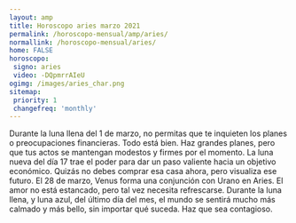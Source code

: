 ```yaml
---
layout: amp
title: Horoscopo aries marzo 2021 
permalink: /horoscopo-mensual/amp/aries/
normallink: /horoscopo-mensual/aries/
home: FALSE
horoscopo:
 signo: aries
 video: -DQpmrrAIeU
ogimg: /images/aries_char.png
sitemap:
 priority: 1
 changefreq: 'monthly'
---
```



Durante la luna llena del 1 de marzo, no permitas que te inquieten los planes o preocupaciones financieras. Todo está bien. Haz grandes planes, pero que tus actos se mantengan modestos y firmes por el momento. La luna nueva del día 17 trae el poder para dar un paso valiente hacia un objetivo económico. Quizás no debes comprar esa casa ahora, pero visualiza ese futuro. El 28 de marzo, Venus forma una conjunción con Urano en Aries. El amor no está estancado, pero tal vez necesita refrescarse. Durante la luna llena, y luna azul, del último día del mes, el mundo se sentirá mucho más calmado y más bello, sin importar qué suceda. Haz que sea contagioso.